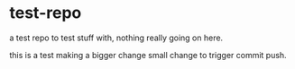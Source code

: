 test-repo
=========

a test repo to test stuff with, nothing really going on here.

this is a test
making a bigger change small change to trigger commit push.

